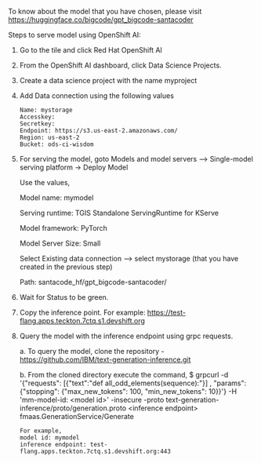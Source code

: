 To know about the model that you have chosen, please visit https://huggingface.co/bigcode/gpt_bigcode-santacoder

Steps to serve model using OpenShift AI:

1. Go to the tile and click Red Hat OpenShift AI
2. From the OpenShift AI dashboard, click Data Science Projects.
3. Create a data science project with the name myproject
4. Add Data connection using the following values
   
       Name: mystorage
       Accesskey: 
       Secretkey:
       Endpoint: https://s3.us-east-2.amazonaws.com/
       Region: us-east-2
       Bucket: ods-ci-wisdom

6. For serving the model, goto Models and model servers --> Single-model serving platform -> Deploy Model

     Use the values,
   
     Model name: mymodel
   
     Serving runtime: TGIS Standalone ServingRuntime for KServe
   
     Model framework: PyTorch
   
     Model Server Size: Small
   
     Select Existing data connection --> select mystorage (that you have created in the previous step)
   
     Path: santacode_hf/gpt_bigcode-santacoder/

8. Wait for Status to be green.
9. Copy the inference point. For example:  https://test-flang.apps.teckton.7ctq.s1.devshift.org
10. Query the model with the inference endpoint using grpc requests.
    
    a. To query the model, clone the repository - https://github.com/IBM/text-generation-inference.git
   
    b. From the cloned directory execute the command,
        $ grpcurl -d '{"requests": [{"text":"def all_odd_elements(sequence):"}] ,  "params": {"stopping": {"max_new_tokens": 100, "min_new_tokens": 10}}'} -H 'mm-model-id: \<model id\>' -insecure -proto text-generation-inference/proto/generation.proto \<inference endpoint\> fmaas.GenerationService/Generate
     
        For example,
        model id: mymodel
        inference endpoint: test-flang.apps.teckton.7ctq.s1.devshift.org:443

